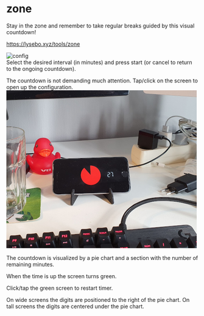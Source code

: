# zone

Stay in the zone and remember to take regular breaks guided by this visual countdown!

https://lysebo.xyz/tools/zone

![config](conf.jpg)  
Select the desired interval (in minutes) and press start (or cancel to return to the ongoing countdown).

The countdown is not demanding much attention. Tap/click on the screen to open up the configuration.  
![usage](usage.jpg)  

The countdown is visualized by a pie chart and a section with the number of remaining minutes.

When the time is up the screen turns green.

Click/tap the green screen to restart timer.

On wide screens the digits are positioned to the right of the pie chart. On tall screens the digits are centered under the pie chart.
